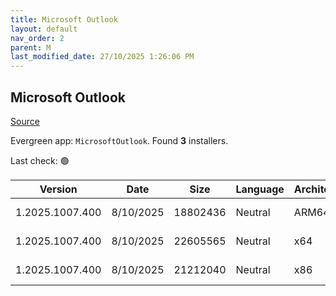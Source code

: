 ```yaml
---
title: Microsoft Outlook
layout: default
nav_order: 2
parent: M
last_modified_date: 27/10/2025 1:26:06 PM
---
```


## Microsoft Outlook

[Source](https://learn.microsoft.com/en-us/microsoft-365-apps/outlook/get-started/deployment-new-outlook)

Evergreen app: `MicrosoftOutlook`. Found **3** installers.

Last check: 🟢

| Version         | Date      | Size     | Language | Architecture | Type | URI                                                                                                                                                                                                                                |
| --------------- | --------- | -------- | -------- | ------------ | ---- | ---------------------------------------------------------------------------------------------------------------------------------------------------------------------------------------------------------------------------------- |
| 1.2025.1007.400 | 8/10/2025 | 18802436 | Neutral  | ARM64        | msix | [https://res.cdn.office.net/nativehost/5mttl/installer/v2/1.2025.1007.400/Microsoft.OutlookForWindows_arm64.msix](https://res.cdn.office.net/nativehost/5mttl/installer/v2/1.2025.1007.400/Microsoft.OutlookForWindows_arm64.msix) |
| 1.2025.1007.400 | 8/10/2025 | 22605565 | Neutral  | x64          | msix | [https://res.cdn.office.net/nativehost/5mttl/installer/v2/1.2025.1007.400/Microsoft.OutlookForWindows_x64.msix](https://res.cdn.office.net/nativehost/5mttl/installer/v2/1.2025.1007.400/Microsoft.OutlookForWindows_x64.msix)     |
| 1.2025.1007.400 | 8/10/2025 | 21212040 | Neutral  | x86          | msix | [https://res.cdn.office.net/nativehost/5mttl/installer/v2/1.2025.1007.400/Microsoft.OutlookForWindows_x86.msix](https://res.cdn.office.net/nativehost/5mttl/installer/v2/1.2025.1007.400/Microsoft.OutlookForWindows_x86.msix)     |
